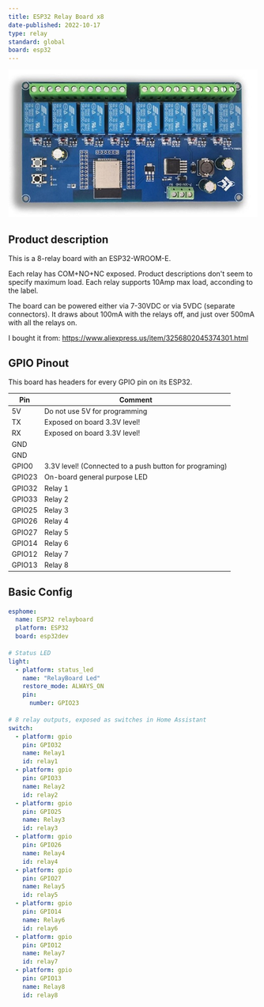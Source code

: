 ```yaml
---
title: ESP32 Relay Board x8
date-published: 2022-10-17
type: relay
standard: global
board: esp32
---
```


![Product](image.jpg "Product Image")

## Product description

This is a 8-relay board with an ESP32-WROOM-E.

Each relay has COM+NO+NC exposed. Product descriptions don't seem to specify maximum load. Each relay supports 10Amp max load, acconding to the label.

The board can be powered either via 7-30VDC or via 5VDC (separate connectors). It draws about 100mA with the relays off, and just over 500mA with all the relays on.

I bought it from: https://www.aliexpress.us/item/3256802045374301.html

## GPIO Pinout

This board has headers for every GPIO pin on its ESP32.

| Pin    | Comment                                                  |
| ------ | -------------------------------------------------------- |
| 5V     | Do not use 5V for programming                            |
| TX     | Exposed on board 3.3V level!                             |
| RX     | Exposed on board 3.3V level!                             |
| GND    |                                                          |
| GND    |                                                          |
| GPIO0  | 3.3V level! (Connected to a push button for programing)  |
| GPIO23 | On-board general purpose LED                             |
| GPIO32 | Relay 1                                                  |
| GPIO33 | Relay 2                                                  |
| GPIO25 | Relay 3                                                  |
| GPIO26 | Relay 4                                                  |
| GPIO27 | Relay 5                                                  |
| GPIO14 | Relay 6                                                  |
| GPIO12 | Relay 7                                                  |
| GPIO13 | Relay 8                                                  |

## Basic Config

```yaml
esphome:
  name: ESP32 relayboard
  platform: ESP32
  board: esp32dev

# Status LED
light:
  - platform: status_led
    name: "RelayBoard Led"
    restore_mode: ALWAYS_ON
    pin:
      number: GPIO23

# 8 relay outputs, exposed as switches in Home Assistant
switch:
  - platform: gpio
    pin: GPIO32
    name: Relay1
    id: relay1
  - platform: gpio
    pin: GPIO33
    name: Relay2
    id: relay2
  - platform: gpio
    pin: GPIO25
    name: Relay3
    id: relay3
  - platform: gpio
    pin: GPIO26
    name: Relay4
    id: relay4
  - platform: gpio
    pin: GPIO27
    name: Relay5
    id: relay5
  - platform: gpio
    pin: GPIO14
    name: Relay6
    id: relay6
  - platform: gpio
    pin: GPIO12
    name: Relay7
    id: relay7
  - platform: gpio
    pin: GPIO13
    name: Relay8
    id: relay8
```
